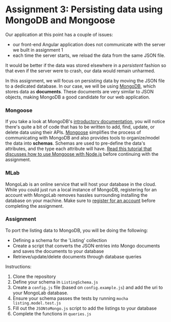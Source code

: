 # Assignment 3: Persisting data using MongoDB and Mongoose

Our application at this point has a couple of issues: 
- our front-end Angular application does not communicate with the server we built in assignment 1
- each time the server starts, we reload the data from the same JSON file. 
 
It would be better if the data was stored elsewhere in a *persistent* fashion so that even if the server were to crash, our data would remain unharmed.

In this assignment, we will focus on persisting data by moving the JSON file to a dedicated database.  In our case, we will be using [MongoDB](https://www.mongodb.org/), which stores data as **documents**. These documents are very similar to JSON objects, making MongoDB a good candidate for our web application. 

### Mongoose
If you take a look at MongoDB's [introductory documentation](https://docs.mongodb.org/getting-started/node/introduction/), you will notice there's quite a bit of code that has to be written to add, find, update, or delete data using their APIs. [Mongoose]() simplifies the process of communicating with MongoDB and also provides tools to organize/model the data into **schemas**. Schemas are used to pre-define the data's attributes, and the type each attribute will have. [Read this tutorial that discusses how to use Mongoose with Node.js](https://scotch.io/tutorials/using-mongoosejs-in-node-js-and-mongodb-applications) before continuing with the assignment.

### MLab
MongoLab is an online service that will host your database in the cloud. While you could just run a local instance of MongoDB, registering for an account with MongoLab removes hassles surrounding installing the database on your machine. Make sure to [register for an account](https://mlab.com/signup/) before completing the assignment. 

### Assignment
To port the listing data to MongoDB, you will be doing the following: 
- Defining a schema for the 'Listing' collection 
- Create a script that converts the JSON entries into Mongo documents and saves the documents to your database
- Retrieve/update/delete documents through database queries

Instructions:

1. Clone the repository
2. Define your schema in `ListingSchema.js`
3. Create a `config.js` file (based on `config.example.js`) and add the uri to your MongoLab database.
3. Ensure your schema passes the tests by running `mocha listing.model.test.js`
4. Fill out the `JSONtoMongo.js` script to add the listings to your database
5. Complete the functions in `queries.js`

